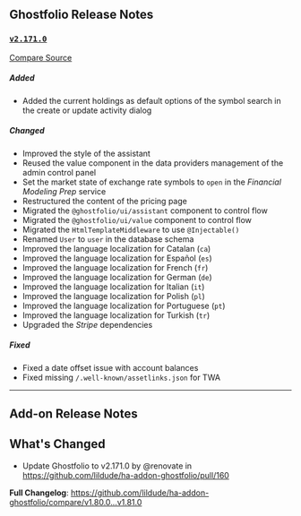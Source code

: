 ## Ghostfolio Release Notes

### [`v2.171.0`](https://redirect.github.com/ghostfolio/ghostfolio/blob/HEAD/CHANGELOG.md#21710---2025-06-15)

[Compare Source](https://redirect.github.com/ghostfolio/ghostfolio/compare/2.170.0...2.171.0)

##### Added

-   Added the current holdings as default options of the symbol search in the create or update activity dialog

##### Changed

-   Improved the style of the assistant
-   Reused the value component in the data providers management of the admin control panel
-   Set the market state of exchange rate symbols to `open` in the *Financial Modeling Prep* service
-   Restructured the content of the pricing page
-   Migrated the `@ghostfolio/ui/assistant` component to control flow
-   Migrated the `@ghostfolio/ui/value` component to control flow
-   Migrated the `HtmlTemplateMiddleware` to use `@Injectable()`
-   Renamed `User` to `user` in the database schema
-   Improved the language localization for Catalan (`ca`)
-   Improved the language localization for Español (`es`)
-   Improved the language localization for French (`fr`)
-   Improved the language localization for German (`de`)
-   Improved the language localization for Italian (`it`)
-   Improved the language localization for Polish (`pl`)
-   Improved the language localization for Portuguese (`pt`)
-   Improved the language localization for Turkish (`tr`)
-   Upgraded the *Stripe* dependencies

##### Fixed

-   Fixed a date offset issue with account balances
-   Fixed missing `/.well-known/assetlinks.json` for TWA

---

## Add-on Release Notes




## What's Changed
* Update Ghostfolio to v2.171.0 by @renovate in https://github.com/lildude/ha-addon-ghostfolio/pull/160


**Full Changelog**: https://github.com/lildude/ha-addon-ghostfolio/compare/v1.80.0...v1.81.0
